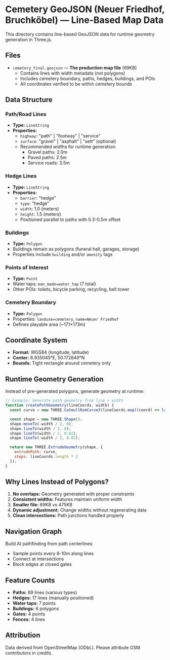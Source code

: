 # Cemetery GeoJSON (Neuer Friedhof, Bruchköbel) — Line-Based Map Data

This directory contains line-based GeoJSON data for runtime geometry generation in Three.js.

## Files

- `cemetery_final.geojson` — **The production map file** (69KB)
  - Contains lines with width metadata (not polygons)
  - Includes cemetery boundary, paths, hedges, buildings, and POIs
  - All coordinates verified to be within cemetery bounds

## Data Structure

### Path/Road Lines

- **Type:** `LineString`
- **Properties:**
  - `highway`: "path" | "footway" | "service"
  - `surface`: "gravel" | "asphalt" | "sett" (optional)
  - Recommended widths for runtime generation:
    - Gravel paths: 2.0m
    - Paved paths: 2.5m
    - Service roads: 3.5m

### Hedge Lines

- **Type:** `LineString`
- **Properties:**
  - `barrier`: "hedge"
  - `type`: "hedge"
  - `width`: 1.0 (meters)
  - `height`: 1.5 (meters)
  - Positioned parallel to paths with 0.3-0.5m offset

### Buildings

- **Type:** `Polygon`
- Buildings remain as polygons (funeral hall, garages, storage)
- Properties include `building` and/or `amenity` tags

### Points of Interest

- **Type:** `Point`
- Water taps: `man_made=water_tap` (7 total)
- Other POIs: toilets, bicycle parking, recycling, bell tower

### Cemetery Boundary

- **Type:** `Polygon`
- Properties: `landuse=cemetery`, `name=Neuer Friedhof`
- Defines playable area (~171×173m)

## Coordinate System

- **Format:** WGS84 (longitude, latitude)
- **Center:** 8.935045°E, 50.172849°N
- **Bounds:** Tight rectangle around cemetery only

## Runtime Geometry Generation

Instead of pre-generated polygons, generate geometry at runtime:

```javascript
// Example: Generate path geometry from line + width
function createPathGeometry(lineCoords, width) {
  const curve = new THREE.CatmullRomCurve3(lineCoords.map((coord) => latLonToLocal(coord)));

  const shape = new THREE.Shape();
  shape.moveTo(-width / 2, 0);
  shape.lineTo(width / 2, 0);
  shape.lineTo(width / 2, 0.02);
  shape.lineTo(-width / 2, 0.02);

  return new THREE.ExtrudeGeometry(shape, {
    extrudePath: curve,
    steps: lineCoords.length * 2
  });
}
```

## Why Lines Instead of Polygons?

1. **No overlaps:** Geometry generated with proper constraints
2. **Consistent widths:** Features maintain uniform width
3. **Smaller file:** 69KB vs 475KB
4. **Dynamic adjustment:** Change widths without regenerating data
5. **Clean intersections:** Path junctions handled properly

## Navigation Graph

Build AI pathfinding from path centerlines:

- Sample points every 8-10m along lines
- Connect at intersections
- Block edges at closed gates

## Feature Counts

- **Paths:** 89 lines (various types)
- **Hedges:** 17 lines (manually positioned)
- **Water taps:** 7 points
- **Buildings:** 6 polygons
- **Gates:** 4 points
- **Fences:** 4 lines

## Attribution

Data derived from OpenStreetMap (ODbL). Please attribute OSM contributors in credits.
